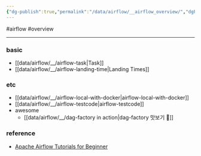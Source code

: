 ```yaml
---
{"dg-publish":true,"permalink":"/data/airflow/__airflow_overview/","dgPassFrontmatter":true,"created":"","updated":""}
---
```


#airflow #overview 

---

### basic
- [[data/airflow/__/airflow-task\|Task]]
- [[data/airflow/__/airflow-landing-time\|Landing Times]]

### etc
- [[data/airflow/__/airflow-local-with-docker\|airflow-local-with-docker]]
- [[data/airflow/__/airflow-testcode\|airflow-testcode]]
- awesome
	- [[data/airflow/__/dag-factory in action\|dag-factory 맛보기 🤤]]

### reference
- [Apache Airflow Tutorials for Beginner](https://heumsi.github.io/apache-airflow-tutorials-for-beginner/)